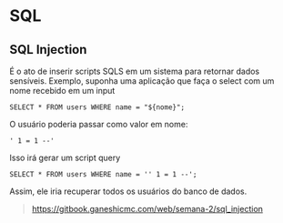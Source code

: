 # SQL

## SQL Injection
É o ato de inserir scripts SQLS em um sistema para retornar dados sensíveis. Exemplo, suponha uma aplicação que faça o select com um nome recebido em um input
```
SELECT * FROM users WHERE name = "${nome}";
```
O usuário poderia passar como valor em nome:
```
' 1 = 1 --'
```
Isso irá gerar um script query
```
SELECT * FROM users WHERE name = '' 1 = 1 --';
```
Assim, ele iria recuperar todos os usuários do banco de dados.

> https://gitbook.ganeshicmc.com/web/semana-2/sql_injection